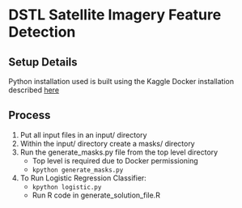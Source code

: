# DSTL Satellite Imagery Feature Detection

## Setup Details

Python installation used is built using the Kaggle Docker installation described [here](http://blog.kaggle.com/2016/02/05/how-to-get-started-with-data-science-in-containers/)

## Process

1. Put all input files in an input/ directory
2. Within the input/ directory create a masks/ directory
3. Run the generate_masks.py file from the top level directory
    * Top level is required due to Docker permissioning
    * `kpython generate_masks.py` 
4. To Run Logistic Regression Classifier:
    * `kpython logistic.py`
    * Run R code in generate_solution_file.R
